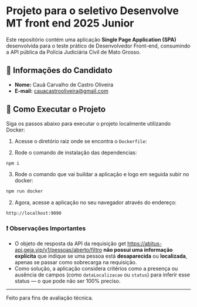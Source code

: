# Projeto para o seletivo Desenvolve MT front end 2025 Junior

Este repositório contém uma aplicação **Single Page Application (SPA)** desenvolvida para o teste prático de Desenvolvedor Front-end, consumindo a API pública da Polícia Judiciária Civil de Mato Grosso.

## 👤 Informações do Candidato

- **Nome:** Cauã Carvalho de Castro Oliveira
- **E-mail:** cauacastrooliveira@gmail.com

## 🚀 Como Executar o Projeto

Siga os passos abaixo para executar o projeto localmente utilizando Docker:

1. Acesse o diretório raiz onde se encontra o `Dockerfile`:

2. Rode o comando de instalação das dependencias:

```bash
npm i
```
3. Rode o comando que vai buildar a aplicação e logo em seguida subir no docker:

```bash
npm run docker
```
2. Agora, acesse a aplicação no seu navegador através do endereço:

```
http://localhost:9090
```

### ❗ Observações Importantes

- O objeto de resposta da API  da requisição get https://abitus-api.geia.vip/v1/pessoas/aberto/filtro **não possui uma informação explícita** que indique se uma pessoa está **desaparecida** ou **localizada**, apenas se passar como sobrecarga na requisição.
- Como solução, a aplicação considera critérios como a presença ou ausência de campos (como `dataLocalizacao` ou `status`) para inferir esse status — o que pode não ser 100% preciso.
---

Feito para fins de avaliação técnica.
